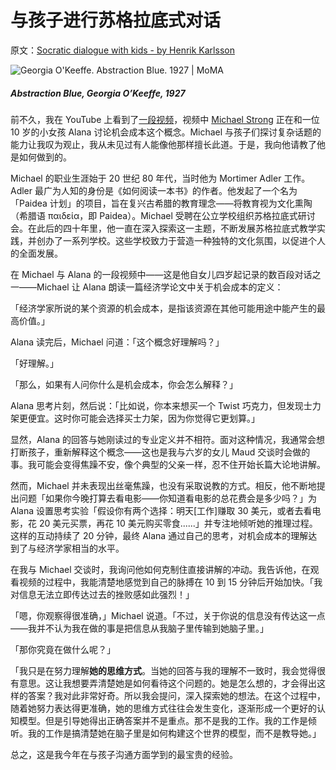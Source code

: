 # 与孩子进行苏格拉底式对话

原文：[Socratic dialogue with kids - by Henrik Karlsson](https://www.henrikkarlsson.xyz/p/socratic-dialogue-with-kids)

![Georgia O'Keeffe. Abstraction Blue. 1927 | MoMA](https://substackcdn.com/image/fetch/w_2400,c_limit,f_auto,q_auto:good,fl_progressive:steep/https%3A%2F%2Fsubstack-post-media.s3.amazonaws.com%2Fpublic%2Fimages%2Fbbee236f-1cea-4387-b7c3-aff9d9c5a1f7_1498x2000.jpeg)

##### *Abstraction Blue*, Georgia O’Keeffe, 1927

前不久，我在 YouTube 上看到了[一段视频](https://youtu.be/FZEI6y9lfS8)，视频中 [Michael Strong](https://twitter.com/flowidealism) 正在和一位 10 岁的小女孩 Alana 讨论机会成本这个概念。Michael 与孩子们探讨复杂话题的能力让我叹为观止，我从未见过有人能像他那样擅长此道。于是，我向他请教了他是如何做到的。

Michael 的职业生涯始于 20 世纪 80 年代，当时他为 Mortimer Adler 工作。Adler 最广为人知的身份是《如何阅读一本书》的作者。他发起了一个名为「Paidea 计划」的项目，旨在复兴古希腊的教育理念——将教育视为文化熏陶（希腊语 παιδεία，即 Paidea）。Michael 受聘在公立学校组织苏格拉底式研讨会。在此后的四十年里，他一直在深入探索这一主题，不断发展苏格拉底式教学实践，并创办了一系列学校。这些学校致力于营造一种独特的文化氛围，以促进个人的全面发展。

在 Michael 与 Alana 的一段视频中——这是他自女儿四岁起记录的数百段对话之一——Michael 让 Alana 朗读一篇经济学论文中关于机会成本的定义：

「经济学家所说的某个资源的机会成本，是指该资源在其他可能用途中能产生的最高价值。」

Alana 读完后，Michael 问道：「这个概念好理解吗？」

「好理解。」

「那么，如果有人问你什么是机会成本，你会怎么解释？」

Alana 思考片刻，然后说：「比如说，你本来想买一个 Twist 巧克力，但发现士力架更便宜。这时你可能会选择买士力架，因为你觉得它更划算。」

显然，Alana 的回答与她刚读过的专业定义并不相符。面对这种情况，我通常会想打断孩子，重新解释这个概念——这也是我与六岁的女儿 Maud 交谈时会做的事。我可能会变得焦躁不安，像个典型的父亲一样，忍不住开始长篇大论地讲解。

然而，Michael 并未表现出丝毫焦躁，也没有采取说教的方式。相反，他不断地提出问题「如果你今晚打算去看电影——你知道看电影的总花费会是多少吗？」为 Alana 设置思考实验「假设你有两个选择：明天[工作]赚取 30 美元，或者去看电影，花 20 美元买票，再花 10 美元购买零食......」并专注地倾听她的推理过程。这样的互动持续了 20 分钟，最终 Alana 通过自己的思考，对机会成本的理解达到了与经济学家相当的水平。

在我与 Michael 交谈时，我询问他如何克制住直接讲解的冲动。我告诉他，在观看视频的过程中，我能清楚地感觉到自己的脉搏在 10 到 15 分钟后开始加快。「我对信息无法立即传达过去的挫败感如此强烈！」

「嗯，你观察得很准确，」Michael 说道。「不过，关于你说的信息没有传达这一点——我并不认为我在做的事是把信息从我脑子里传输到她脑子里。」

「那你究竟在做什么呢？」

「我只是在努力理解**她的思维方式**。当她的回答与我的理解不一致时，我会觉得很有意思。这让我想要弄清楚她是如何看待这个问题的。她是怎么想的，才会得出这样的答案？我对此非常好奇。所以我会提问，深入探索她的想法。在这个过程中，随着她努力表达得更准确，她的思维方式往往会发生变化，逐渐形成一个更好的认知模型。但是引导她得出正确答案并不是重点。那不是我的工作。我的工作是倾听。我的工作是搞清楚她在脑子里是如何构建这个世界的模型，而不是教导她。」

总之，这是我今年在与孩子沟通方面学到的最宝贵的经验。